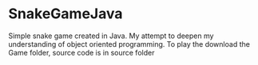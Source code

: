 # SnakeGameJava
Simple snake game created in Java. 
My attempt to deepen my understanding of object oriented programming. 
To play the download the Game folder, source code is in source folder
